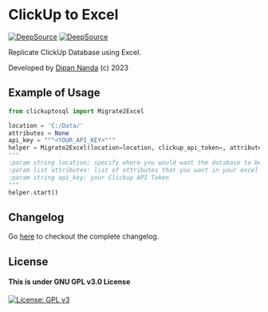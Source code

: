 # ClickUp to Excel
[![DeepSource](https://deepsource.io/gh/themagicalmammal/clickuptosql.svg/?label=active+issues&show_trend=true&token=opRzze8gP9JJbKX_SR5u4zfF)](https://deepsource.io/gh/themagicalmammal/clickuptosql/?ref=repository-badge)
[![DeepSource](https://deepsource.io/gh/themagicalmammal/clickuptosql.svg/?label=resolved+issues&show_trend=true&token=opRzze8gP9JJbKX_SR5u4zfF)](https://deepsource.io/gh/themagicalmammal/clickuptosql/?ref=repository-badge)

Replicate ClickUp Database using Excel.

Developed by [Dipan Nanda](https://github.com/themagicalmammal) (c) 2023

## Example of Usage

```python
from clickuptosql import Migrate2Excel

location = 'C:/Data/'
attributes = None
api_key = """<YOUR_API_KEY>"""
helper = Migrate2Excel(location=location, clickup_api_token=, attribute_values=attributes)
"""
:param string location: specify where you would want the database to be replicated
:param list attributes: list of attributes that you want in your excel files
:param string api_key: your Clickup API Token
"""
helper.start()
```

## Changelog
Go [here](CHANGELOG.md) to checkout the complete changelog.

## License
#### This is under GNU GPL v3.0 License
[![License: GPL v3](https://img.shields.io/badge/License-GPLv3-blue.svg)](LICENSE)
